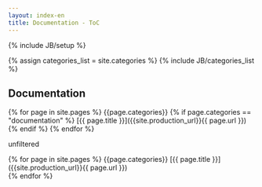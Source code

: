 ```yaml
---
layout: index-en
title: Documentation - ToC
---
```

{% include JB/setup %}

{% assign categories_list = site.categories %}
{% include JB/categories_list %}
	 	
## Documentation

{% for page in site.pages %}
{{page.categories}}
{% if page.categories == "documentation" %}
      	[{{ page.title }}]({{site.production_url}}{{ page.url }})      	
{% endif %}
{% endfor %}

unfiltered

{% for page in site.pages %}
{{page.categories}}
      	[{{ page.title }}]({{site.production_url}}{{ page.url }})      	
{% endfor %}
